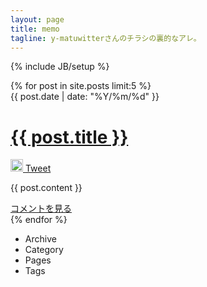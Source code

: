 ```yaml
---
layout: page
title: memo
tagline: y-matuwitterさんのチラシの裏的なアレ。
---
```

{% include JB/setup %}
<div class="span9">
{% for post in site.posts limit:5 %}
  <div>
    <span>{{ post.date | date: "%Y/%m/%d" }}</span>
    <h1><a href="{{ post.url }}">{{ post.title }}</a></h1>
    <div class="social">
      <div class="fb-like" data-href="{{ site.production_url }}{{ post.url }}" data-send="false" data-layout="button_count" data-width="450" data-show-faces="false">
      </div>
      <a href="http://b.hatena.ne.jp/entry/{{ site.production_url }}{{ post.url }}" class="hatena-bookmark-button" data-hatena-bookmark-title="{{ post.title }}" data-hatena-bookmark-layout="simple-balloon" title="このエントリーをはてなブックマークに追加">
        <img src="http://b.st-hatena.com/images/entry-button/button-only.gif" alt="このエントリーをはてなブックマークに追加" width="20" height="20" style="border: none;" />
      </a>
      <script type="text/javascript" src="http://b.st-hatena.com/js/bookmark_button.js" charset="utf-8" async="async">
      </script>
      <a href="{{ site.production_url }}{{ post.url }}" data-url="{{ site.production_url }}{{ post.url }}" class="twitter-share-button" data-text="{{post.title}} - y_matsuwitter.memo" data-lang="ja" data-hashtags="#ym-memo">Tweet</a>
      <script>
        !function(d,s,id){var js,fjs=d.getElementsByTagName(s)[0];if(!d.getElementById(id)){js=d.createElement(s);js.id=id;js.src="https://platform.twitter.com/widgets.js";fjs.parentNode.insertBefore(js,fjs);}}(document,"script","twitter-wjs");
      </script>
    </div>
    <p>{{ post.content }}</p>
    <a href="{{ post.url }}">コメントを見る</a>
  </div>
{% endfor %}
</div>

<div class="span1">
  <ul class="menu">
    <li>Archive</li>
    <li>Category</li>
    <li>Pages</li>
    <li>Tags</li>
  </ul>
</div>
